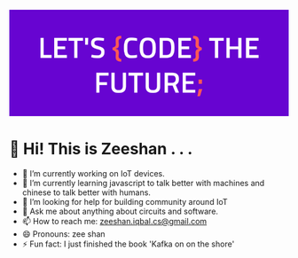 ![Cover Photo](photos/page-cover.png)
# 👋 Hi! This is Zeeshan . . .

- 🔭 I’m currently working on IoT devices.
- 🌱 I’m currently learning javascript to talk better with machines and chinese to talk better with humans.
- 🤔 I’m looking for help for building community around IoT
- 💬 Ask me about anything about circuits and software.
- 📫 How to reach me: zeeshan.iqbal.cs@gmail.com
- 😄 Pronouns: zee shan
- ⚡ Fun fact: I just finished the book 'Kafka on on the shore'
